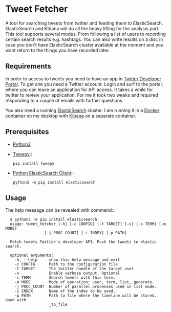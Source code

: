 # Tweet Fetcher
A tool for searching tweets from twitter and feeding them to ElasticSearch. ElasticSearch and Kibana will do all the heavy lifting for the analysis part. This tool supports several modes. From following a list of users to recording certain search results e.g. hashtags. You can also write results on a disc in case you don't have ElasticSearch cluster available at the moment and you want return to the things you have recorded later.

## Requirements

In order to access to tweets you need to have an app in [Twitter Developer Portal](https://developer.twitter.com/en/portal). To get one you need a Twitter account. Login and surf to the portal, where you can leave an application for API access. It takes a while for twitter to review your application. For me it took two weeks and required responding to a couple of emails with further questions.

You also need a running [ElasticSearch](https://developer.twitter.com/en/portal/) cluster. I am running it in a [Docker](https://www.elastic.co/guide/en/elasticsearch/reference/current/docker.html) container on my desktop with [Kibana](https://www.elastic.co/guide/en/kibana/current/docker.html) on a separate container.

## Prerequisites

- [Python3](https://docs.python.org/3/tutorial/introduction.html#)
- [Tweepy](https://github.com/tweepy/tweepy)::

      pip install tweepy
 
- [Python ElasticSearch Client](https://github.com/elastic/elasticsearch-py)::

      python3 -m pip install elasticsearch


## Usage

The help message can be revealed with command::

      $ python3 -m pip install elasticsearch
      usage: tweet_fetcher [-h] [-c CONFIG] [-t TARGET] [-v] [-s TERM] [-m MODE]
                     [-j PROC_COUNT] [-i INDEX] [-p PATH]

      Fetch tweets Twitter´s developer API. Push the tweets to elastic search.

      optional arguments:
        -h, --help     show this help message and exit
        -c CONFIG      Path to the configuration file
        -t TARGET      The twitter handle of the target user
        -v             Enable verbose output. Optional
        -s TERM        Search tweets with this term.
        -m MODE        Mode of operation: user, term, list, generate.
        -j PROC_COUNT  Number of parallel processes used in list mode.
        -i INDEX       Name of the index to be used.
        -p PATH        Path to file where the timeline will be stored. Used with
                       _to_file

